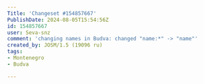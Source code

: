 ```yaml
---
Title: 'Changeset #154857667'
PublishDate: 2024-08-05T15:54:56Z
id: 154857667
user: Seva-snz
comment: 'changing names in Budva: changed "name:*" -> "name"'
created_by: JOSM/1.5 (19096 ru)
tags:
- Montenegro
- Budva

---
```

